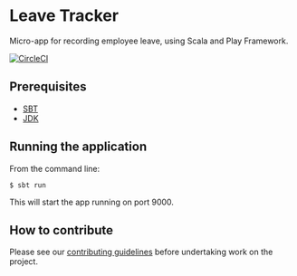 # Leave Tracker

Micro-app for recording employee leave, using Scala and Play Framework.

[![CircleCI](https://circleci.com/gh/opencastsoftware/leave-tracker.svg?style=svg)](https://circleci.com/gh/opencastsoftware/leave-tracker)

## Prerequisites

* [SBT](https://www.scala-sbt.org/)
* [JDK](http://www.oracle.com/technetwork/java/javase/downloads/index.html)

## Running the application

From the command line:

`$ sbt run`

This will start the app running on port 9000.

## How to contribute

Please see our [contributing guidelines](docs/CONTRIBUTING.md) before undertaking work on the project.
